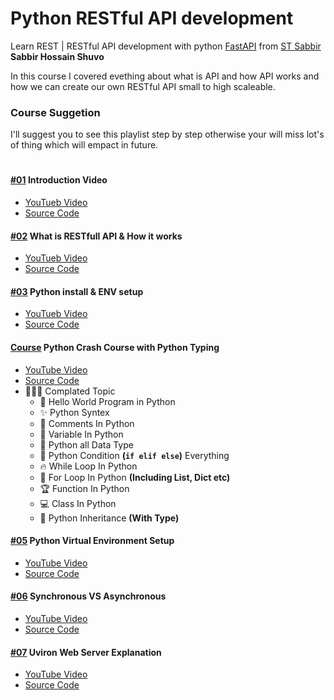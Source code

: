 # Python RESTful API development

Learn REST | RESTful API development with python
[FastAPI](https://fastapi.tiangolo.com/) from
[ST Sabbir](https://youtube.com/c/stsabbir) **Sabbir Hossain Shuvo**

In this course I covered evething about what is API and how API works and how we
can create our own RESTful API small to high scaleable.

### Course Suggetion

I'll suggest you to see this playlist step by step otherwise your will miss
lot's of thing which will empact in future.

#

#### [#01](https://youtu.be/kjpGegMonUQ) Introduction Video

- [YouTueb Video](https://youtu.be/kjpGegMonUQ)
- [Source Code](#)

#### [#02](https://youtu.be/cZesBpXBaiE) What is RESTfull API & How it works

- [YouTueb Video](https://youtu.be/cZesBpXBaiE)
- [Source Code](./restfull_api_explain/README.md)

#### [#03](https://youtu.be/wFAmZrWFxbM) Python install & ENV setup

- [YouTueb Video](https://youtu.be/wFAmZrWFxbM)
- [Source Code](./environment/README.md)

#### [Course](https://youtu.be/nJWj__da4aM) Python Crash Course with Python Typing

- [YouTube Video](https://youtu.be/nJWj__da4aM)
- [Source Code](./crash_course/README.md)
- 🧑🏻‍💻 Complated Topic
  - 🎉 Hello World Program in Python
  - ✨ Python Syntex
  - 🐸 Comments In Python
  - 🌟 Variable In Python
  - 🌼 Python all Data Type
  - 👑 Python Condition **(`if elif else`)** Everything
  - 🔥 While Loop In Python
  - 🐢 For Loop In Python **(Including List, Dict etc)**
  - 🏆 Function In Python
  - 💻 Class In Python
  - 🔫 Python Inheritance **(With Type)**

#### [#05](https://youtu.be/K2ne3fwFl5E) Python Virtual Environment Setup

- [YouTube Video](https://youtu.be/K2ne3fwFl5E)
- [Source Code](./environment/README.md)

#### [#06](https://youtu.be/ElSed0SdJaQ) Synchronous VS Asynchronous

- [YouTube Video](https://youtu.be/ElSed0SdJaQ)
- [Source Code](./sync_vs_async/README.md)

#### [#07](https://youtu.be/yFo3b1FIAYM) Uviron Web Server Explanation

- [YouTube Video](https://youtu.be/yFo3b1FIAYM)
- [Source Code](./uvicorn_web_server/README.md)
